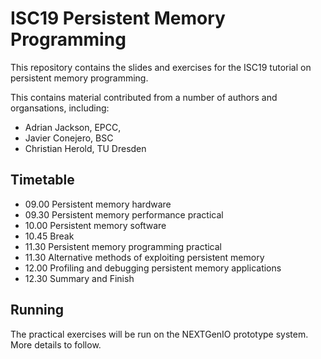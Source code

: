# ISC19 Persistent Memory Programming
This repository contains the slides and exercises for the ISC19 tutorial on persistent memory programming.

This contains material contributed from a number of authors and organsations, including:

* Adrian Jackson, EPCC,
* Javier Conejero, BSC
* Christian Herold, TU Dresden

## Timetable

* 09.00 Persistent memory hardware
* 09.30 Persistent memory performance practical
* 10.00 Persistent memory software
* 10.45 Break
* 11.30 Persistent memory programming practical
* 11.30 Alternative methods of exploiting persistent memory
* 12.00 Profiling and debugging persistent memory applications
* 12.30 Summary and Finish

## Running

The practical exercises will be run on the NEXTGenIO prototype system. More details to follow.

